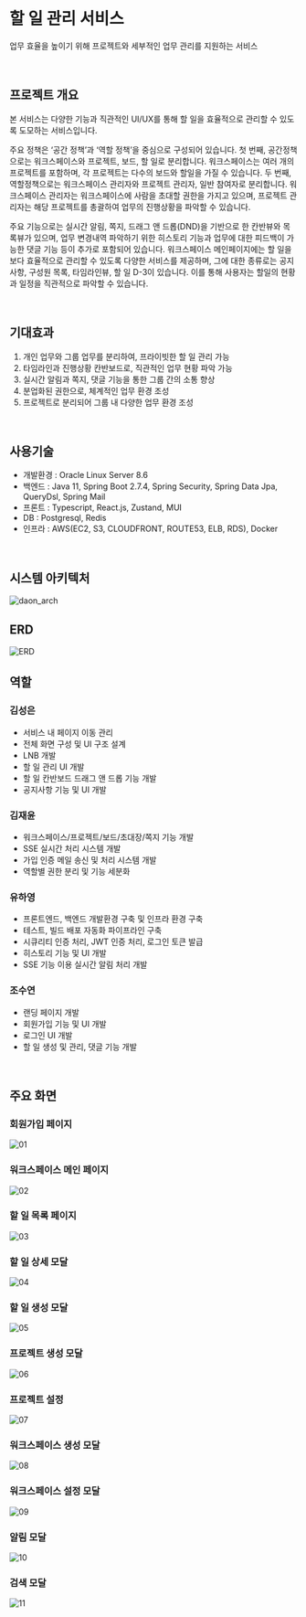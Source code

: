 # 할 일 관리 서비스
업무 효율을 높이기 위해 프로젝트와 세부적인 업무 관리를 지원하는 서비스

<br />


## 프로젝트 개요
본 서비스는 다양한 기능과 직관적인 UI/UX를 통해 할 일을 효율적으로 관리할 수 있도록 도모하는 서비스입니다.

주요 정책은 ‘공간 정책’과 ‘역할 정책’을 중심으로 구성되어 있습니다.
첫 번째, 공간정책으로는 워크스페이스와 프로젝트, 보드, 할 일로 분리합니다.
워크스페이스는 여러 개의 프로젝트를 포함하며, 각 프로젝트는 다수의 보드와 할일을 가질 수 있습니다. 
두 번째, 역할정책으로는 워크스페이스 관리자와 프로젝트 관리자, 일반 참여자로 분리합니다.
워크스페이스 관리자는 워크스페이스에 사람을 초대할 권한을 가지고 있으며, 프로젝트 관리자는 해당 프로젝트를 총괄하여 업무의 진행상황을 파악할 수 있습니다.

주요 기능으로는 실시간 알림, 쪽지, 드래그 앤 드롭(DND)을 기반으로 한 칸반뷰와 목록뷰가 있으며, 업무 변경내역 파악하기 위한 히스토리 기능과 업무에 대한 피드백이 가능한 댓글 기능 등이 추가로 포함되어 있습니다. 
워크스페이스 메인페이지에는 할 일을 보다 효율적으로 관리할 수 있도록 다양한 서비스를 제공하며, 그에 대한 종류로는 공지사항, 구성원 목록, 타임라인뷰, 할 일 D-3이 있습니다.
이를 통해 사용자는 할일의 현황과 일정을 직관적으로 파악할 수 있습니다.

<br />

## 기대효과
1. 개인 업무와 그룹 업무를 분리하여, 프라이빗한 할 일 관리 가능
2. 타임라인과 진행상황 칸반보드로, 직관적인 업무 현황 파악 가능
3. 실시간 알림과 쪽지, 댓글 기능을 통한 그룹 간의 소통 향상
4. 분업화된 권한으로, 체계적인 업무 환경 조성
5. 프로젝트로 분리되어 그룹 내 다양한 업무 환경 조성 
<br />


## 사용기술
- 개발환경 : Oracle Linux Server 8.6
- 백엔드 : Java 11, Spring Boot 2.7.4, Spring Security, Spring Data Jpa, QueryDsl, Spring Mail
- 프론트 : Typescript, React.js, Zustand, MUI
- DB : Postgresql, Redis
- 인프라 : AWS(EC2, S3, CLOUDFRONT, ROUTE53, ELB, RDS), Docker
<br />


## 시스템 아키텍처
![daon_arch](https://github.com/user-attachments/assets/a05ab038-0d9c-4401-98cb-0055ab654408)
<br />


## ERD
![ERD](https://github.com/user-attachments/assets/94041e61-fb9b-4991-b495-5ed5cfdc1146)
<br />


## 역할
### 김성은
- 서비스 내 페이지 이동 관리
- 전체 화면 구성 및 UI 구조 설계
- LNB 개발
- 할 일 관리 UI 개발
- 할 일 칸반보드 드래그 앤 드롭 기능 개발
- 공지사항 기능 및 UI 개발

### 김재윤
- 워크스페이스/프로젝트/보드/초대장/쪽지 기능 개발
- SSE 실시간 처리 시스템 개발
- 가입 인증 메일 송신 및 처리 시스템 개발
- 역할별 권한 분리 및 기능 세분화

### 유하영
- 프론트엔드, 백엔드 개발환경 구축 및 인프라 환경 구축
- 테스트, 빌드 배포 자동화 파이프라인 구축
- 시큐리티 인증 처리, JWT 인증 처리, 로그인 토큰 발급
- 히스토리 기능 및 UI 개발
- SSE 기능 이용 실시간 알림 처리 개발

### 조수연
- 랜딩 페이지 개발
- 회원가입 기능 및 UI 개발
- 로그인 UI 개발
- 할 일 생성 및 관리, 댓글 기능 개발
<br />


## 주요 화면
### 회원가입 페이지
![01](https://github.com/user-attachments/assets/f4ae8870-1505-452e-8e43-c96bf8ef329c)

### 워크스페이스 메인 페이지
![02](https://github.com/user-attachments/assets/2066acf3-f4c5-47d3-a0ff-b68de03b1208)

### 할 일 목록 페이지
![03](https://github.com/user-attachments/assets/3a47218f-eff1-482b-8675-dab64d8a501e)

### 할 일 상세 모달
![04](https://github.com/user-attachments/assets/bba2b4bd-8d6e-4321-9e49-05f1df3160ae)

### 할 일 생성 모달
![05](https://github.com/user-attachments/assets/6f2bf133-4d96-4d54-8fd8-5114c624abd5)

### 프로젝트 생성 모달
![06](https://github.com/user-attachments/assets/92e0e073-eba4-4585-8903-44d5c1e82132)

### 프로젝트 설정
![07](https://github.com/user-attachments/assets/a8e7fbcb-36a6-4351-8b20-e92b1e25f40b)

### 워크스페이스 생성 모달
![08](https://github.com/user-attachments/assets/4583164d-1f24-4b65-bdb6-8e642a03225f)

### 워크스페이스 설정 모달
![09](https://github.com/user-attachments/assets/d747911d-a80d-47c4-91cf-7a68a1e53614)

### 알림 모달
![10](https://github.com/user-attachments/assets/1937f454-479e-43ea-96a7-08d4627116c5)

### 검색 모달
![11](https://github.com/user-attachments/assets/999d9ed6-987a-4cac-b4a0-6fc32491a3e4)

